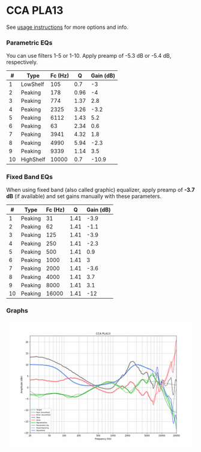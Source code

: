 # CCA PLA13
See [usage instructions](https://github.com/jaakkopasanen/AutoEq#usage) for more options and info.

### Parametric EQs
You can use filters 1-5 or 1-10. Apply preamp of -5.3 dB or -5.4 dB, respectively.

|   # | Type      |   Fc (Hz) |    Q |   Gain (dB) |
|-----|-----------|-----------|------|-------------|
|   1 | LowShelf  |       105 | 0.7  |        -3   |
|   2 | Peaking   |       178 | 0.96 |        -4   |
|   3 | Peaking   |       774 | 1.37 |         2.8 |
|   4 | Peaking   |      2325 | 3.26 |        -3.2 |
|   5 | Peaking   |      6112 | 1.43 |         5.2 |
|   6 | Peaking   |        63 | 2.34 |         0.6 |
|   7 | Peaking   |      3941 | 4.32 |         1.8 |
|   8 | Peaking   |      4990 | 5.94 |        -2.3 |
|   9 | Peaking   |      9339 | 1.14 |         3.5 |
|  10 | HighShelf |     10000 | 0.7  |       -10.9 |

### Fixed Band EQs
When using fixed band (also called graphic) equalizer, apply preamp of **-3.7 dB** (if available) and set gains manually with these parameters.

|   # | Type    |   Fc (Hz) |    Q |   Gain (dB) |
|-----|---------|-----------|------|-------------|
|   1 | Peaking |        31 | 1.41 |        -3.9 |
|   2 | Peaking |        62 | 1.41 |        -1.1 |
|   3 | Peaking |       125 | 1.41 |        -3.9 |
|   4 | Peaking |       250 | 1.41 |        -2.3 |
|   5 | Peaking |       500 | 1.41 |         0.9 |
|   6 | Peaking |      1000 | 1.41 |         3   |
|   7 | Peaking |      2000 | 1.41 |        -3.6 |
|   8 | Peaking |      4000 | 1.41 |         3.7 |
|   9 | Peaking |      8000 | 1.41 |         3.1 |
|  10 | Peaking |     16000 | 1.41 |       -12   |

### Graphs
![](./CCA%20PLA13.png)
